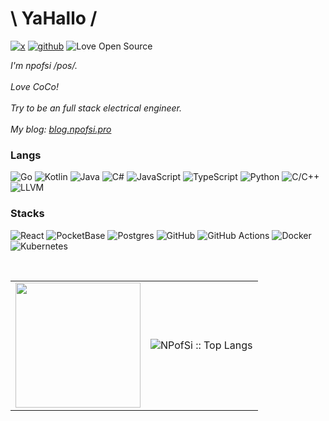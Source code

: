 # \ YaHallo /

<a href="https://twitter.com/npofsi"><img src="https://img.shields.io/badge/twitter-x?style=for-the-badge&logo=x&logoColor=white&color=%230f1419" alt="x"></a>
<a href="https://github.com/npofsi"><img src="https://img.shields.io/badge/github-black.svg?style=for-the-badge&logo=github&logoColor=black&labelColor=ffffff" alt="github"></a>
![Love Open Source](http://img.shields.io/badge/Open%20Source-%E2%9D%A4-green?style=for-the-badge)


<em>
I'm npofsi /pos/.<br/><br/>
Love CoCo!<br/><br/>
Try to be an full stack electrical engineer.<br/><br/>
  My blog: <a href="https://blog.npofsi.pro/">blog.npofsi.pro</a>
</em>

<br/>
<h3>Langs</h3>

![Go](https://img.shields.io/badge/go-%2300ADD8.svg?style=for-the-badge&logo=go&logoColor=white)
![Kotlin](https://img.shields.io/badge/Kotlin-7F52FF?style=for-the-badge&logo=Kotlin&logoColor=white)
![Java](https://img.shields.io/badge/Java-ED8B00?style=for-the-badge&logo=openjdk&logoColor=white)
![C#](https://img.shields.io/badge/C%23-239120?style=for-the-badge&logo=dotnet&logoColor=white)
![JavaScript](https://shields.io/badge/JavaScript-F7DF1E?style=for-the-badge&logo=JavaScript&logoColor=black)
![TypeScript](https://img.shields.io/badge/typescript-%23007ACC.svg?style=for-the-badge&logo=typescript&logoColor=white)
![Python](https://img.shields.io/badge/python-3670A0?style=for-the-badge&logo=python&logoColor=ffdd54)
![C/C++](https://img.shields.io/badge/-C/C++-lightpink?style=for-the-badge&logo=c&logoColor=black)
![LLVM](https://img.shields.io/badge/-LLVM-262D3A?style=for-the-badge&logo=llvm&logoColor=white)
<h3>Stacks</h3>

![React](https://img.shields.io/badge/react-%2320232a.svg?style=for-the-badge&logo=react&logoColor=%2361DAFB)
![PocketBase](https://img.shields.io/badge/pocketbase-%23b8dbe4.svg?style=for-the-badge&logo=Pocketbase&logoColor=black)
![Postgres](https://img.shields.io/badge/postgres-%23316192.svg?style=for-the-badge&logo=postgresql&logoColor=white)
![GitHub](https://img.shields.io/badge/github-%23121011.svg?style=for-the-badge&logo=github&logoColor=white)
![GitHub Actions](https://img.shields.io/badge/github%20actions-%232671E5.svg?style=for-the-badge&logo=githubactions&logoColor=white)
![Docker](https://img.shields.io/badge/docker-%230db7ed.svg?style=for-the-badge&logo=docker&logoColor=white)
![Kubernetes](https://img.shields.io/badge/kubernetes-%23326ce5.svg?style=for-the-badge&logo=kubernetes&logoColor=white)

<br/>

<table width="100%" align="center">
<tr>
  <td>
    <a style="display:inline">
      <img src="https://github-readme-stats.vercel.app/api?username=npofsi&show_icons=true&hide_border=true&count_private=true&include_all_commits=true" height="200"/>
    </a>
  </td>
  <td>
    <a style="display:inline">
      <img src="https://github-readme-stats.vercel.app/api/top-langs/?username=npofsi&langs_count=8&hide_border=true&layout=compact" alt="NPofSi :: Top Langs" />
    </a>
  </td>
</tr>
</table>



<!-- <img align='left' src="https://github-readme-stats.vercel.app/api?username=npofsi&show_icons=true"></p> -->
<!--
**npofsi/npofsi** is a ✨ _special_ ✨ repository because its `README.md` (this file) appears on your GitHub profile.

Here are some ideas to get you started:

- 🔭 I’m currently working on ...
- 🌱 I’m currently learning ...
- 👯 I’m looking to collaborate on ...
- 🤔 I’m looking for help with ...
- 💬 Ask me about ...
- 📫 How to reach me: ...
- 😄 Pronouns: ...
- ⚡ Fun fact: ...
-->
